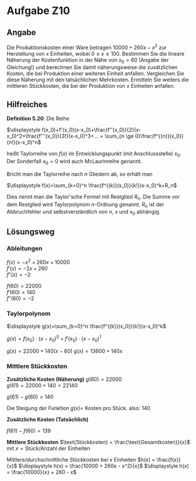 # Aufgabe Z10
## Angabe

Die Produktionskosten einer Ware betragen $10000 + 260x - x^2$ zur Herstellung von $x$ Einheiten, wobei $0 \le x \le 100$. Bestimmen Sie die lineare Näherung der Kostenfunktion in der Nähe von $x_0 = 60$ (Angabe der Gleichung!) und berechnen Sie damit näherungsweise die zusätzlichen Kosten, die bei Produktion einer weiteren Einheit anfallen. Vergleichen Sie diese Näherung mit den tatsächlichen Mehrkosten. Ermitteln Sie weiters die mittleren Stückkosten, die bei der Produktion von $x$ Einheiten anfallen.

## Hilfreiches

**Definition 5.20**: Die Reihe

$\displaystyle f(x_0)+f'(x_0)(x-x_0)+\frac{f''(x_0)}{2}(x-x_0)^2+\frac{f'''(x_0)}{3!}(x-x_0)^3+… = \sum_{n \ge 0}\frac{f^{(n)}(x_0)}{n!}(x-x_0)^n$ 

heißt Taylorreihe von $f(x)$ im Entwicklungspunkt (mit Anschlussstelle) $x_0$. Der Sonderfall $x_0=0$ wird auch McLaurinreihe genannt.

Bricht man die Taylorreihe nach $n$ Gliedern ab, so erhält man

$\displaystyle f(x)=\sum_{k=0}^n \frac{f^{(k)}(x_0)}{k!}(x-x_0)^k+R_n$

Dies nennt man die Taylor'sche Formel mit Restglied $R_n$. Die Summe vor dem Restglied wird Taylorpolynom $n$-Ordnung genannt. $R_n$ ist der Abbruchfehler und selbstverständlich von $n$, $x$ und $x_0$ abhängig.

## Lösungsweg

### Ableitungen

$f(x)=-x^2+260x+10000$ \
$f'(x)=-2x+260$ \
$f''(x)=-2$

$f(60)=22000$ \
$f'(60)=140$ \
$f''(60)=-2$

### Taylorpolynom

$\displaystyle g(x)=\sum_{k=0}^n \frac{f^{(k)}(x_0)}{k!}(x-x_0)^k$

$g(x)=f(x_0) \cdot (x - x_0)^0 + f'(x_0) \cdot (x-x_0)^1$

$g(x)= 22000+140(x-60)$
$g(x)=13600 + 140x$

### Mittlere Stückkosten

**Zusätzliche Kosten (Näherung)**
$g(60)=22000$ \
$g(61)=22000+140=22140$

$g(61) - g(60)=140$

Die Steigung der Funktion $g(x) =$ Kosten pro Stück. 
also: $140$

**Zusätzliche Kosten (Tatsächlich)**

$f(61) - f(60)= 139$

**Mittlere Stückkosten**
$\text{Stückkosten} = \frac{\text{Gesamtkosten}}{x}$ mit $x = \text{Stück/Anzahl der Einheiten}$

Mittlere/durchschnittliche Stückkosten bei $x$ Einheiten
$h(x) = \frac{f(x)}{x}$
$\displaystyle h(x) = \frac{10000 + 260x - x^2}{x}$
$\displaystyle h(x) = \frac{10000}{x} + 260 - x$